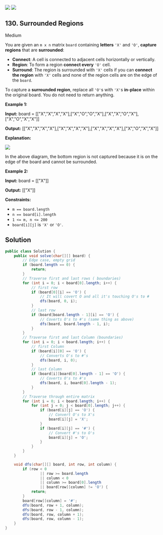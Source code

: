 [![](https://img.shields.io/github/stars/javadev/LeetCode-in-Java?label=Stars&style=flat-square)](https://github.com/javadev/LeetCode-in-Java)
[![](https://img.shields.io/github/forks/javadev/LeetCode-in-Java?label=Fork%20me%20on%20GitHub%20&style=flat-square)](https://github.com/javadev/LeetCode-in-Java/fork)

## 130\. Surrounded Regions

Medium

You are given an `m x n` matrix `board` containing **letters** `'X'` and `'O'`, **capture regions** that are **surrounded**:

*   **Connect**: A cell is connected to adjacent cells horizontally or vertically.
*   **Region**: To form a region **connect every** `'O'` cell.
*   **Surround**: The region is surrounded with `'X'` cells if you can **connect the region** with `'X'` cells and none of the region cells are on the edge of the `board`.

To capture a **surrounded region**, replace all `'O'`s with `'X'`s **in-place** within the original board. You do not need to return anything.

**Example 1:**

**Input:** board = \[\["X","X","X","X"],["X","O","O","X"],["X","X","O","X"],["X","O","X","X"]]

**Output:** [["X","X","X","X"],["X","X","X","X"],["X","X","X","X"],["X","O","X","X"]]

**Explanation:**

![](https://assets.leetcode.com/uploads/2021/02/19/xogrid.jpg)

In the above diagram, the bottom region is not captured because it is on the edge of the board and cannot be surrounded.

**Example 2:**

**Input:** board = \[\["X"]]

**Output:** [["X"]]

**Constraints:**

*   `m == board.length`
*   `n == board[i].length`
*   `1 <= m, n <= 200`
*   `board[i][j]` is `'X'` or `'O'`.

## Solution

```java
public class Solution {
    public void solve(char[][] board) {
        // Edge case, empty grid
        if (board.length == 0) {
            return;
        }
        // Traverse first and last rows ( boundaries)
        for (int i = 0; i < board[0].length; i++) {
            // first row
            if (board[0][i] == 'O') {
                // It will covert O and all it's touching O's to #
                dfs(board, 0, i);
            }
            // last row
            if (board[board.length - 1][i] == 'O') {
                // Coverts O's to #'s (same thing as above)
                dfs(board, board.length - 1, i);
            }
        }
        // Traverse first and last Column (boundaries)
        for (int i = 0; i < board.length; i++) {
            // first Column
            if (board[i][0] == 'O') {
                // Converts O's to #'s
                dfs(board, i, 0);
            }
            // last Column
            if (board[i][board[0].length - 1] == 'O') {
                // Coverts O's to #'s
                dfs(board, i, board[0].length - 1);
            }
        }
        // Traverse through entire matrix
        for (int i = 0; i < board.length; i++) {
            for (int j = 0; j < board[0].length; j++) {
                if (board[i][j] == 'O') {
                    // Convert O's to X's
                    board[i][j] = 'X';
                }
                if (board[i][j] == '#') {
                    // Convert #'s to O's
                    board[i][j] = 'O';
                }
            }
        }
    }

    void dfs(char[][] board, int row, int column) {
        if (row < 0
                || row >= board.length
                || column < 0
                || column >= board[0].length
                || board[row][column] != 'O') {
            return;
        }
        board[row][column] = '#';
        dfs(board, row + 1, column);
        dfs(board, row - 1, column);
        dfs(board, row, column + 1);
        dfs(board, row, column - 1);
    }
}
```
